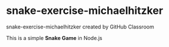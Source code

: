 # snake-exercise-michaelhitzker
snake-exercise-michaelhitzker created by GitHub Classroom

This is a simple **Snake Game** in Node.js
